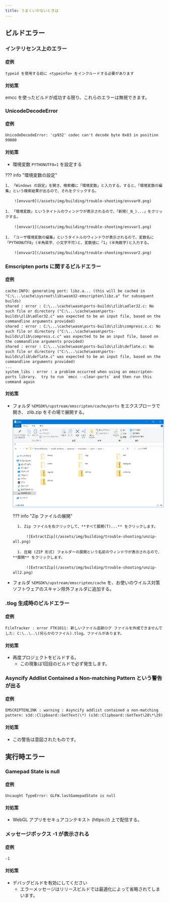 ```yaml
---
title: うまくいかないときは
---
```


## ビルドエラー

### インテリセンス上のエラー

#### 症例

```log
typeid を使用する前に <typeinfo> をインクルードする必要があります
```

#### 対処策

emcc を使ったビルドが成功する限り、これらのエラーは無視できます。

### UnicodeDecodeError

#### 症例

```log
UnicodeDecodeError: 'cp932' codec can't decode byte 0x83 in position 99080
```

#### 対処策

- 環境変数 `PYTHONUTF8=1` を設定する

??? info "環境変数の設定"

    1. 「Windows の設定」を開き、検索欄に「環境変数」と入力する。すると、「環境変数の編集」という検索結果が出るので、それをクリックする。

        ![envvar0](/assets/img/building/trouble-shooting/envvar0.png)

    1. 「環境変数」というタイトルのウィンドウが表示されるので、「新規(_N_)...」をクリックする。

        ![envvar1](/assets/img/building/trouble-shooting/envvar1.png)

    1. 「ユーザ環境変数の編集」というタイトルのウィンドウが表示されるので、変数名に「PYTHONUTF8」(半角英字、小文字不可)と、変数値に「1」(半角数字)と入力する。

        ![envvar2](/assets/img/building/trouble-shooting/envvar2.png)

### Emscripten ports に関するビルドエラー

#### 症例

```log
cache:INFO: generating port: libz.a... (this will be cached in "C:\...\cache\sysroot\lib\wasm32-emscripten\libz.a" for subsequent builds)
shared : error : C:\...\cache\wasm\ports-builds\zlib\adler32.c: No such file or directory ("C:\...\cache\wasm\ports-builds\zlib\adler32.c" was expected to be an input file, based on the commandline arguments provided)
shared : error : C:\...\cache\wasm\ports-builds\zlib\compress.c.c: No such file or directory ("C:\...\cache\wasm\ports-builds\zlib\compress.c.c" was expected to be an input file, based on the commandline arguments provided)
shared : error : C:\...\cache\wasm\ports-builds\zlib\deflate.c: No such file or directory ("C:\...\cache\wasm\ports-builds\zlib\deflate.c" was expected to be an input file, based on the commandline arguments provided)
...
system_libs : error : a problem occurred when using an emscripten-ports library.  try to run `emcc --clear-ports` and then run this command again
```

#### 対処策

- フォルダ `%EMSDK%/upstream/emscripten/cache/ports` をエクスプローラで開き、 zlib.zip をその場で展開する。

    ![folder layout](/assets/img/building/trouble-shooting/emscripten-cache.png)

    ??? info "Zip ファイルの展開"

        1. Zip ファイルを右クリックして、**すべて展開(T)...** をクリックします。

            ![ExtractZip](/assets/img/building/trouble-shooting/unzip-all.png)

        1. 圧縮 (ZIP 形式) フォルダーの展開という名前のウィンドウが表示されるので、**展開** をクリックします。

            ![ExtractZip](/assets/img/building/trouble-shooting/unzip-all2.png)

- フォルダ `%EMSDK%/upstream/emscripten/cache` を、お使いのウイルス対策ソフトウェアのスキャン除外フォルダに追加する。

### .tlog 生成時のビルドエラー

#### 症例

```log
FileTracker : error FTK1011: 新しいファイル追跡ログ ファイルを作成できませんでした: C:\..\..\(何らかのファイル).tlog。ファイルがあります。
```

#### 対処策

- 再度プロジェクトをビルドする。
  - この現象は1回目のビルドで必ず発生します。

### Asyncify Addlist Contained a Non-matching Pattern という警告が出る

#### 症例

```log
EMSCRIPTENLINK : warning : Asyncify addlist contained a non-matching pattern: s3d::Clipboard::GetText(\*) (s3d::Clipboard::GetText\28\*\29)
```

#### 対処策

- この警告は意図されたものです。

## 実行時エラー

### Gamepad State is null

#### 症例

```log
Uncaught TypeError: GLFW.lastGamepadState is null
```

#### 対処策

- WebGL アプリをセキュアコンテキスト (https://) 上で配信する。

### メッセージボックス -1 が表示される

#### 症例

```log
-1
```

#### 対処策

- デバッグビルドを有効にしてください
  - エラーメッセージはリリースビルドでは最適化によって省略されてしまいます。
